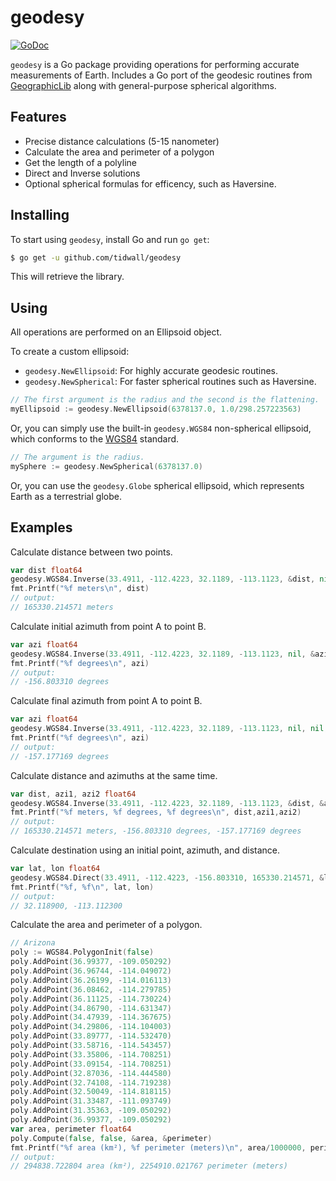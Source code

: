 # geodesy

[![GoDoc](https://godoc.org/github.com/tidwall/geodesy?status.svg)](https://godoc.org/github.com/tidwall/geodesy)

`geodesy` is a Go package providing operations for performing accurate measurements of Earth. Includes a Go port of the geodesic routines from [GeographicLib](https://geographiclib.sourceforge.io) along with general-purpose spherical algorithms.

## Features

- Precise distance calculations (5-15 nanometer)
- Calculate the area and perimeter of a polygon
- Get the length of a polyline
- Direct and Inverse solutions
- Optional spherical formulas for efficency, such as Haversine.

## Installing

To start using `geodesy`, install Go and run `go get`:

```sh
$ go get -u github.com/tidwall/geodesy
```

This will retrieve the library.

## Using 

All operations are performed on an Ellipsoid object.

To create a custom ellipsoid:
- `geodesy.NewEllipsoid`: For highly accurate geodesic routines.
- `geodesy.NewSpherical`: For faster spherical routines such as Haversine.

```go
// The first argument is the radius and the second is the flattening.
myEllipsoid := geodesy.NewEllipsoid(6378137.0, 1.0/298.257223563)
```

Or, you can simply use the built-in `geodesy.WGS84` non-spherical ellipsoid, which conforms to the [WGS84](https://en.wikipedia.org/wiki/World_Geodetic_System) standard.

```go
// The argument is the radius.
mySphere := geodesy.NewSpherical(6378137.0)
```

Or, you can use the `geodesy.Globe` spherical ellipsoid, which represents Earth as a terrestrial globe.

## Examples

Calculate distance between two points.

```go
var dist float64
geodesy.WGS84.Inverse(33.4911, -112.4223, 32.1189, -113.1123, &dist, nil, nil)
fmt.Printf("%f meters\n", dist)
// output: 
// 165330.214571 meters
```

Calculate initial azimuth from point A to point B.

```go
var azi float64
geodesy.WGS84.Inverse(33.4911, -112.4223, 32.1189, -113.1123, nil, &azi, nil)
fmt.Printf("%f degrees\n", azi)
// output:
// -156.803310 degrees
```

Calculate final azimuth from point A to point B.

```go
var azi float64
geodesy.WGS84.Inverse(33.4911, -112.4223, 32.1189, -113.1123, nil, nil, &azi)
fmt.Printf("%f degrees\n", azi)
// output:
// -157.177169 degrees
```

Calculate distance and azimuths at the same time.

```go
var dist, azi1, azi2 float64
geodesy.WGS84.Inverse(33.4911, -112.4223, 32.1189, -113.1123, &dist, &azi1, &azi2)
fmt.Printf("%f meters, %f degrees, %f degrees\n", dist,azi1,azi2)
// output:
// 165330.214571 meters, -156.803310 degrees, -157.177169 degrees
```

Calculate destination using an initial point, azimuth, and distance.

```go
var lat, lon float64
geodesy.WGS84.Direct(33.4911, -112.4223, -156.803310, 165330.214571, &lat, &lon, nil)
fmt.Printf("%f, %f\n", lat, lon)
// output: 
// 32.118900, -113.112300
```

Calculate the area and perimeter of a polygon.

```go
// Arizona
poly := WGS84.PolygonInit(false)
poly.AddPoint(36.99377, -109.050292)
poly.AddPoint(36.96744, -114.049072)
poly.AddPoint(36.26199, -114.016113)
poly.AddPoint(36.08462, -114.279785)
poly.AddPoint(36.11125, -114.730224)
poly.AddPoint(34.86790, -114.631347)
poly.AddPoint(34.47939, -114.367675)
poly.AddPoint(34.29806, -114.104003)
poly.AddPoint(33.89777, -114.532470)
poly.AddPoint(33.58716, -114.543457)
poly.AddPoint(33.35806, -114.708251)
poly.AddPoint(33.09154, -114.708251)
poly.AddPoint(32.87036, -114.444580)
poly.AddPoint(32.74108, -114.719238)
poly.AddPoint(32.50049, -114.818115)
poly.AddPoint(31.33487, -111.093749)
poly.AddPoint(31.35363, -109.050292)
poly.AddPoint(36.99377, -109.050292)
var area, perimeter float64
poly.Compute(false, false, &area, &perimeter)
fmt.Printf("%f area (km²), %f perimeter (meters)\n", area/1000000, perimeter)
// output:
// 294838.722804 area (km²), 2254910.021767 perimeter (meters)
```
